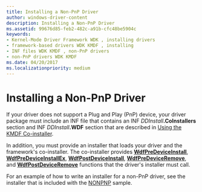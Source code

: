 ```yaml
---
title: Installing a Non-PnP Driver
author: windows-driver-content
description: Installing a Non-PnP Driver
ms.assetid: 99676d85-feb2-482c-a91b-cfc48be5904c
keywords:
- Kernel-Mode Driver Framework WDK , installing drivers
- framework-based drivers WDK KMDF , installing
- INF files WDK KMDF , non-PnP drivers
- non-PnP drivers WDK KMDF
ms.date: 04/20/2017
ms.localizationpriority: medium
---
```


# Installing a Non-PnP Driver


If your driver does not support a Plug and Play (PnP) device, your driver package must include an INF file that contains an INF <em>DDInstall</em>**.CoInstallers** section and INF <em>DDInstall</em>**.WDF** section that are described in [Using the KMDF Co-installer](installing-the-framework-s-co-installer.md).

In addition, you must provide an installer that loads your driver and the framework's co-installer. The co-installer provides [**WdfPreDeviceInstall**](https://msdn.microsoft.com/library/windows/hardware/ff548835), [**WdfPreDeviceInstallEx**](https://msdn.microsoft.com/library/windows/hardware/ff548839), [**WdfPostDeviceInstall**](https://msdn.microsoft.com/library/windows/hardware/ff548829), [**WdfPreDeviceRemove**](https://msdn.microsoft.com/library/windows/hardware/ff548840), and [**WdfPostDeviceRemove**](https://msdn.microsoft.com/library/windows/hardware/ff548833) functions that the driver's installer must call.

For an example of how to write an installer for a non-PnP driver, see the installer that is included with the [NONPNP](sample-kmdf-drivers.md) sample.

 

 





